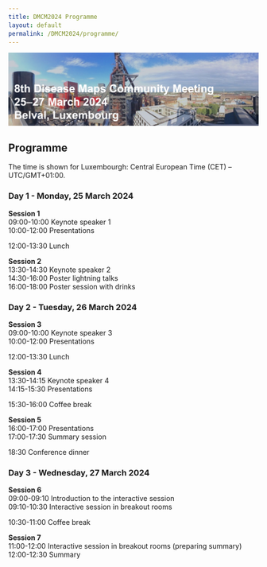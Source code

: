 ```yaml
---
title: DMCM2024 Programme
layout: default
permalink: /DMCM2024/programme/
---
```


<img src="/images/places/Belval08.jpg"/>

## Programme

The time is shown for Luxembourgh: Central European Time (CET) – UTC/GMT+01:00.

### Day 1 - Monday, 25 March 2024

**Session 1** \
09:00-10:00 Keynote speaker 1 \
10:00-12:00 Presentations

12:00-13:30 Lunch

**Session 2** \
13:30-14:30 Keynote speaker 2 \
14:30-16:00 Poster lightning talks \
16:00-18:00 Poster session with drinks

<!--
| **Session**   | **Time**       | **Activity**                                                |
|---------------|----------------|-------------------------------------------------------------|
| **Session 1** | 09:00-09:05    | **Welcome** |
|               | 09:05-10:05    | **Keynote speaker 1** |         
|               | 10:05-12:00    | **Presentations** |
|               | 12:00-13:30    | Lunch |
| **Session 2** | 13:30-14:30    | **Keynote speaker 2** |
|               | 14:30-16:00    | **Poster lightning talks** |
|               | 16:00-18:00    | **Poster session with drinks** |  
-->

### Day 2 - Tuesday, 26 March 2024

**Session 3** \
09:00-10:00 Keynote speaker 3 \
10:00-12:00 Presentations

12:00-13:30 Lunch

**Session 4** \
13:30-14:15 Keynote speaker 4 \
14:15-15:30 Presentations

15:30-16:00 Coffee break

**Session 5** \
16:00-17:00 Presentations \
17:00-17:30 Summary session

18:30	Conference dinner

### Day 3 - Wednesday, 27 March 2024

**Session 6** \
09:00-09:10 Introduction to the interactive session \
09:10-10:30 Interactive session in breakout rooms

10:30-11:00 Coffee break

**Session 7** \
11:00-12:00 Interactive session in breakout rooms (preparing summary) \
12:00-12:30 Summary
